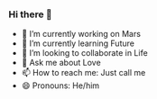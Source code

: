 ### Hi there 👋

- 🔭 I’m currently working on Mars
- 🌱 I’m currently learning Future
- 👯 I’m looking to collaborate in Life
- 💬 Ask me about Love
- 📫 How to reach me: Just call me
- 😄 Pronouns: He/him

